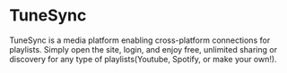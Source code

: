 # TuneSync
TuneSync is a media platform enabling cross-platform connections for playlists. Simply open the site, login, and enjoy free, unlimited sharing or discovery for any type of playlists(Youtube, Spotify, or make your own!).
